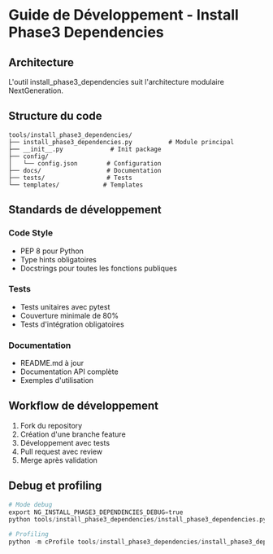 # Guide de Développement - Install Phase3 Dependencies

## Architecture

L'outil install_phase3_dependencies suit l'architecture modulaire NextGeneration.

## Structure du code

```
tools/install_phase3_dependencies/
├── install_phase3_dependencies.py          # Module principal
├── __init__.py             # Init package
├── config/
│   └── config.json        # Configuration
├── docs/                  # Documentation
├── tests/                 # Tests
└── templates/            # Templates
```

## Standards de développement

### Code Style
- PEP 8 pour Python
- Type hints obligatoires
- Docstrings pour toutes les fonctions publiques

### Tests
- Tests unitaires avec pytest
- Couverture minimale de 80%
- Tests d'intégration obligatoires

### Documentation
- README.md à jour
- Documentation API complète
- Exemples d'utilisation

## Workflow de développement

1. Fork du repository
2. Création d'une branche feature
3. Développement avec tests
4. Pull request avec review
5. Merge après validation

## Debug et profiling

```python
# Mode debug
export NG_INSTALL_PHASE3_DEPENDENCIES_DEBUG=true
python tools/install_phase3_dependencies/install_phase3_dependencies.py

# Profiling
python -m cProfile tools/install_phase3_dependencies/install_phase3_dependencies.py
```
